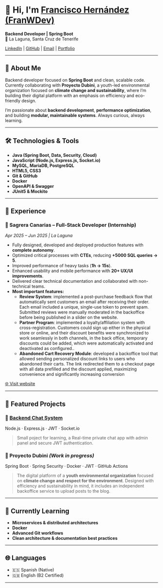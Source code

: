 # 👋 Hi, I'm [Francisco Hernández (FranWDev)](https://franwdev.github.io/portfolio/)

**Backend Developer | Spring Boot**  
📍 La Laguna, Santa Cruz de Tenerife  

[LinkedIn](https://www.linkedin.com/in/franciscohdezcrosa/) | [GitHub](https://github.com/FranWDev) | [Email](mailto:hernandezcrosafrancisco@gmail.com) | [Portfolio](https://franwdev.github.io/portfolio/)

---

## 🚀 About Me
Backend developer focused on **Spring Boot** and clean, scalable code.  
Currently collaborating with **Proyecto Dubini**, a youth-led environmental organization focused on **climate change and sustainability**, where I’m building their digital platform with an emphasis on efficiency and eco-friendly design.

I’m passionate about **backend development**, **performance optimization**, and building **modular, maintainable systems**. Always curious, always learning.

---

## 🛠️ Technologies & Tools
- **Java (Spring Boot, Data, Security, Cloud)**
- **JavaScript (Node.js, Express.js, Socket.io)**
- **MySQL, MariaDB, PostgreSQL**
- **HTML5, CSS3**
- **Git & GitHub**
- **Docker**
- **OpenAPI & Swagger**
- **JUnit5 & Mockito**
---

## 💼 Experience

### 🔹 Sagrera Canarias – Full-Stack Developer (Internship)  
*Apr 2025 – Jun 2025 | La Laguna*  
- Fully designed, developed and deployed production features with **complete autonomy**.  
- Optimized critical processes with **CTEs**, reducing **+5000 SQL queries → 5**.  
- Improved performance of heavy tasks (**1h → 15s**).  
- Enhanced usability and mobile performance with **20+ UX/UI improvements**.  
- Delivered clear technical documentation and collaborated with non-technical teams.  
- **Most important features:**
  - **Review System**: implemented a post-purchase feedback flow that automatically sent customers an email after receiving their order. Each email included a unique, single-use token to prevent spam. Submitted reviews were manually moderated in the backoffice before being published in a slider on the website.
  - **Partner Program**: implemented a loyalty/affiliation system with cross-registration. Customers could sign up either in the physical store or online, and their discount benefits were synchronized to work seamlessly in both channels, in the back office, temporary discounts could be added, which were automatically activated and deactivated as configured..
  - **Abandoned Cart Recovery Module**: developed a backoffice tool that allowed sending personalized discount links to users who abandoned their carts. The link redirected them to a checkout page with all data prefilled and the discount applied, maximizing convenience and significantly increasing conversion

[🌐 Visit website](https://sagreracanarias.es)

---

## 📂 Featured Projects

### 📌 [Backend Chat System](https://github.com/FranWDev/backend-chat-system)  
Node.js · Express.js · JWT · Socket.io  
> Small poject for learning, a Real-time private chat app with admin panel and secure JWT authentication.

### 📌 Proyecto Dubini *(Work in progress)*  
Spring Boot · Spring Security · Docker · JWT · GitHub Actions
> The digital platform of a **youth environmental organization** focused on **climate change and respect for the environment**. Designed with efficiency and sustainability in mind, it includes an independent backoffice service to upload posts to the blog.

---

## 🌱 Currently Learning
- **Microservices & distributed architectures**  
- **Docker**  
- **Advanced Git workflows**  
- **Clean architecture & documentation best practices**

---

## 🌐 Languages
- 🇪🇸 Spanish (Native)  
- 🇬🇧 English (B2 Certified)  

---

